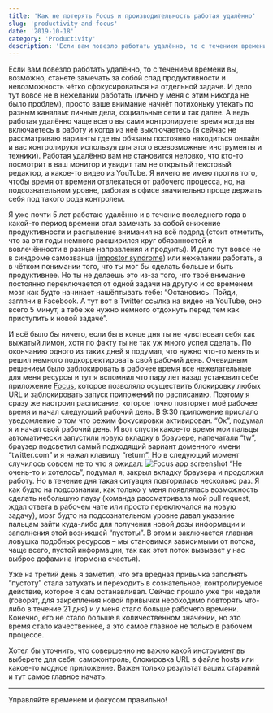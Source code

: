 ```yaml
---
title: 'Как не потерять Focus и производительность работая удалённо'
slug: 'productivity-and-focus'
date: '2019-10-18'
category: 'Productivity'
description: 'Если вам повезло работать удалённо, то с течением времени вы, возможно, станете замечать за собой спад продуктивности и невозможность чётко сфокусироваться на отдельной задаче.'
---
```


Если вам повезло работать удалённо, то с течением времени вы, возможно, станете замечать за собой спад продуктивности и невозможность чётко сфокусироваться на отдельной задаче. И дело тут вовсе не в нежелании работать (лично у меня с этим никогда не было проблем), просто ваше внимание начнёт потихоньку утекать по разным каналам: личные дела, социальные сети и так далее. А ведь работая удалённо чаще всего вы сами контролируете время когда вы включаетесь в работу и когда из неё выключаетесь (я сейчас не рассматриваю варианты где вы обязаны постоянно находиться онлайн и вас контролируют используя для этого всевозможные инструменты и техники). Работая удалённо вам не становится неловко, что кто-то посмотрит в ваш монитор и увидит там не открытый текстовый редактор, а какое-то видео из YouTube. Я ничего не имею против того, чтобы время от времени отвлекаться от рабочего процесса, но, на подсознательном уровне, работая в офисе значительно проще держать себя под такого рода контролем.

Я уже почти 5 лет работаю удалённо и в течение последнего года в какой-то период времени стал замечать за собой снижение продуктивности и распыление внимания на всё подряд (стоит отметить, что за эти годы немного расширился круг обязанностей и вовлечённости в разные направления и продукты). И дело тут вовсе не в синдроме самозванца ([impostor syndrome](https://en.wikipedia.org/wiki/Impostor_syndrome)) или нежелании работать, а в чётком понимании того, что ты мог бы сделать больше и быть продуктивнее. Но ты не делаешь это из-за того, что твоё внимание постоянно переключается от одной задачи на другую и со временем мозг как будто начинает нашёптывать тебе: “Остановись. Пойди, загляни в Facebook. А тут вот в Twitter ссылка на видео на YouTube, оно всего 5 минут, а тебе же нужно немного отдохнуть перед тем как приступить к новой задаче”.

И всё было бы ничего, если бы в конце дня ты не чувствовал себя как выжатый лимон, хотя по факту ты не так уж много успел сделать. По окончанию одного из таких дней я подумал, что нужно что-то менять и решил немного подкорректировать свой рабочий день. Очевидным решением было заблокировать в рабочее время все нежелательные для меня ресурсы и тут я вспомнил что пару лет назад установил себе приложение [Focus](https://heyfocus.com/), которое позволяло осуществить блокировку любых URL и заблокировать запуск приложений по расписанию. Поэтому я сразу же настроил расписание, которое точно повторяет моё рабочее время и начал следующий рабочий день. В 9:30 приложение прислало уведомление о том что режим фокусировки активирован. “Ок”, подумал я и начал свой рабочий день. И вот спустя какое-то время мои пальцы автоматически запустили новую вкладку в браузере, напечатали “tw”, браузер подсветил самый подходящий вариант доменного имени “twitter.com” и я нажал клавишу “return”. Но в следующий момент случилось совсем не то что я ожидал:
![Focus app screenshot](/images/2019-10-18/focus.png)
“Не очень-то и хотелось”, подумал я, закрыл вкладку браузера и продолжил работу. Но в течение дня такая ситуация повторилась несколько раз. Я как будто на подсознании, как только у меня появлялась возможность сделать небольшую паузу (команда рассматривала мой pull request, ждал ответа в рабочем чате или просто переключался на новую задачу), мозг будто на подсознательном уровне давал указание пальцам зайти куда-либо для получения новой дозы информации и заполнения этой возникшей “пустоты”. В этом и заключается главная ловушка подобных ресурсов – мы становимся зависимыми от потока, чаще всего, пустой информации, так как этот поток вызывает у нас выброс дофамина (гормона счастья).

Уже на третий день я заметил, что эта вредная привычка заполнять “пустоту” стала затухать и переходить в сознательное, контролируемое действие, которое я сам останавливал. Сейчас прошло уже три недели (говорят, для закрепления новой привычки необходимо повторять что-либо в течение 21 дня) и у меня стало больше рабочего времени. Конечно, его не стало больше в количественном значении, но это время стало качественнее, а это самое главное не только в рабочем процессе.

Хотел бы уточнить, что совершенно не важно какой инструмент вы выберете для себя: самоконтроль, блокировка URL в файле hosts или какое-то модное приложение. Важен только результат ваших стараний и тут самое главное начать.

---

Управляйте временем и фокусом правильно!

